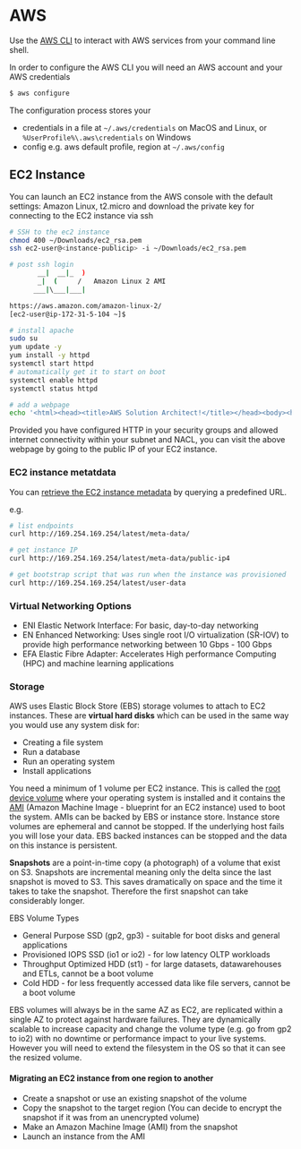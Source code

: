 # AWS

Use the [AWS CLI](https://docs.aws.amazon.com/cli/latest/userguide/cli-chap-welcome.html) to interact with AWS services from your command line shell.

In order to configure the AWS CLI you will need an AWS account and your AWS credentials

```bash
$ aws configure
```

The configuration process stores your 
* credentials in a file at `~/.aws/credentials` on MacOS and Linux, or `%UserProfile%\.aws\credentials` on Windows
* config e.g. aws default profile, region at `~/.aws/config`

## EC2 Instance

You can launch an EC2 instance from the AWS console with the default settings: Amazon Linux, t2.micro and download the private key for connecting to the EC2 instance via ssh

```sh
# SSH to the ec2 instance
chmod 400 ~/Downloads/ec2_rsa.pem
ssh ec2-user@<instance-publicip> -i ~/Downloads/ec2_rsa.pem

# post ssh login
       __|  __|_  )
       _|  (     /   Amazon Linux 2 AMI
      ___|\___|___|

https://aws.amazon.com/amazon-linux-2/
[ec2-user@ip-172-31-5-104 ~]$

# install apache
sudo su
yum update -y
yum install -y httpd
systemctl start httpd
# automatically get it to start on boot 
systemctl enable httpd
systemctl status httpd

# add a webpage
echo '<html><head><title>AWS Solution Architect!</title></head><body><h1>Who is an AWS Solution Architect?</h1><iframe width="560" height="315" src="https://www.youtube.com/embed/Js21xKMFdww" frameborder="0" allowfullscreen></iframe></body></html>' > /var/www/html/index.html
```

Provided you have configured HTTP in your security groups and allowed internet connectivity within your subnet and NACL, you can visit the above webpage by going to the public IP of your EC2 instance.

### EC2 instance metatdata

You can [retrieve the EC2 instance metadata](https://docs.aws.amazon.com/AWSEC2/latest/UserGuide/instancedata-data-retrieval.html) by querying a predefined URL.

e.g.

```sh
# list endpoints
curl http://169.254.169.254/latest/meta-data/

# get instance IP
curl http://169.254.169.254/latest/meta-data/public-ip4

# get bootstrap script that was run when the instance was provisioned
curl http://169.254.169.254/latest/user-data
```

### Virtual Networking Options

* ENI Elastic Network Interface: For basic, day-to-day networking
* EN Enhanced Networking: Uses single root I/O virtualization (SR-IOV) to provide high performance networking between 10 Gbps - 100 Gbps
* EFA Elastic Fibre Adapter: Accelerates High performance Computing (HPC) and machine learning applications

### Storage

AWS uses Elastic Block Store (EBS) storage volumes to attach to EC2 instances. These are **virtual hard disks** which can be used in the same way you would use any system disk for:

* Creating a file system
* Run a database
* Run an operating system
* Install applications

You need a minimum of 1 volume per EC2 instance. This is called the [root device volume](https://docs.aws.amazon.com/AWSEC2/latest/UserGuide/RootDeviceStorage.html) where your operating system is installed and it contains the [AMI](https://docs.aws.amazon.com/AWSEC2/latest/UserGuide/AMIs.html) (Amazon Machine Image - blueprint for an EC2 instance) used to boot the system. AMIs can be backed by EBS or instance store. Instance store volumes are ephemeral and cannot be stopped. If the underlying host fails you will lose your data. EBS backed instances can be stopped and the data on this instance is persistent.

**Snapshots** are a point-in-time copy (a photograph) of a volume that exist on S3. Snapshots are incremental meaning only the delta since the last snapshot is moved to S3. This saves dramatically on space and the time it takes to take the snapshot. Therefore the first snapshot can take considerably longer.

EBS Volume Types

* General Purpose SSD (gp2, gp3) - suitable for boot disks and general applications
* Provisioned IOPS SSD (io1 or io2) - for low latency OLTP workloads
* Throughput Optimized HDD (st1) - for large datasets, datawarehouses and ETLs, cannot be a boot volume
* Cold HDD - for less frequently accessed data like file servers, cannot be a boot volume

EBS volumes will always be in the same AZ as EC2, are replicated within a single AZ to protect against hardware failures. They are dynamically scalable to increase capacity and change the volume type (e.g. go from gp2 to io2) with no downtime or performance impact to your live systems. However you will need to extend the filesystem in the OS so that it can see the resized volume.

#### Migrating an EC2 instance from one region to another

* Create a snapshot or use an existing snapshot of the volume
* Copy the snapshot to the target region (You can decide to encrypt the snapshot if it was from an unencrypted volume)
* Make an Amazon Machine Image (AMI) from the snapshot
* Launch an instance from the AMI
